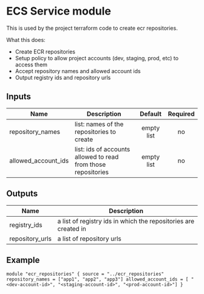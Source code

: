# ECS Service module

This is used by the project terraform code to create ecr repositories.

What this does:
  - Create ECR repositories
  - Setup policy to allow project accounts (dev, staging, prod, etc) to access them
  - Accept repository names and allowed account ids
  - Output registry ids and repository urls 


## Inputs

| Name | Description | Default | Required |
|------|-------------|:-----:|:-----:|
| repository_names | list: names of the repositories to create | empty list | no |
| allowed_account_ids | list: ids of accounts allowed to read from those repositories | empty list | no |

## Outputs

| Name | Description |
|------|-------------|
| registry_ids | a list of registry ids in which the repositories are created in |
| repository_urls | a list of repository urls |

## Example

`
module "ecr_repositories" {
  source = "../ecr_repositories"
  repository_names = ["app1", "app2", "app3"]
  allowed_account_ids = [ "<dev-account-id>", "<staging-account-id>", "<prod-account-id>"]
}
`
